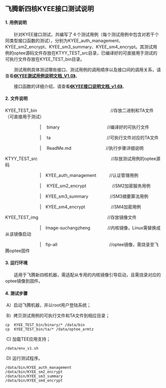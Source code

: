 ## 飞腾新四核KYEE接口测试说明

#### 1. 用例说明

　　针对KYEE接口测试，共编写了４个测试用例（每个测试用例中包含对若干个同类型接口函数的测试），分别为KYEE_auth_management、KYEE_sm2_encrypt、KYEE_sm3_summary、KYEE_sm4_encrypt。其测试用例的optee源码文件存放在KTYY_TEST_src目录，已编译好的可直接用于测试的可执行文件存放在KYEE_TEST_bin目录。

　　测试用例具体测试哪些接口、测试用例的调用顺序以及接口间的调用关系，请查看<u>**《KYEE测试用例说明文档_V1.0》**</u>。

　　接口函数的详细介绍，请查看<u>**《KYEE接口说明文档_v1.6》**</u>。



#### 2.  文件说明

KYEE_TEST_bin　　　　　　　　　　　　　　　　　//存放二进制和TA文件（可直接用于测试）

　　　　　　　　| 　binary　　　　　　　　　　　//编译好的可执行文件

　　　　　　　　| 　ta　　　　　　　　　　　　　//可执行文件对应的TA文件

　　　　　　　　| 　ReadMe.md　　　　　　　　//执行步骤详细说明



KTYY_TEST_src　　　　　　　　　　　　　　　　　//存放测试用例的optee源码  

　　　　　　　　|　KYEE_auth_management　　　//认证管理用例

　　　　　　　　| 　KYEE_sm2_encrypt　　　　　　//SM2加密服务用例

　　　　　　　　|　KYEE_sm3_summary　　　　　//SM3摘要算法用例

　　　　　　　　|　KYEE_sm4_encrypt　　　　　　//SM4加密用例



KYEE_TEST_img　　　　　　　　　　　　　　　　//存放镜像文件	

　　　　　　　　|　Image-suchangzheng　　　　//内核镜像，Linux需替换成从该镜像启动

　　　　　　　　|　fip-all　　　　　　　　　　　　//optee镜像，需烧录至飞腾optee固件



#### 3. 运行环境

　　适用于飞腾新四核机器，需适配从专用的内核镜像引导启动，且需烧录对应的optee镜像到固件。



#### 4. 测试步骤

​	A）启动飞腾机器，并以root用户登陆系统；

​	B）拷贝测试用例的可执行文件和TA文件到相应目录；

```shell
cp  KYEE_TEST_bin/binary/* /data/bin
cp 	KYEE_TEST_bin/ta/* /data/optee_armtz
```

​	C)  加载TEE应用支持；					

```　shell
/data/env_v1.sh	
```

​	D)  运行测试程序。

```shel
/data/bin/KYEE_auth_management
/data/bin/KYEE_sm2_encrypt
/data/bin/KYEE_sm3_summary
/data/bin/KYEE_sm4_encrypt
```



